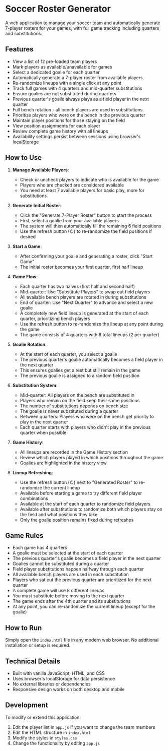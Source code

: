 # Soccer Roster Generator

A web application to manage your soccer team and automatically generate 7-player rosters for your games, with full game tracking including quarters and substitutions.

## Features

- View a list of 12 pre-loaded team players
- Mark players as available/unavailable for games
- Select a dedicated goalie for each quarter
- Automatically generate a 7-player roster from available players
- Re-randomize lineups with a single click at any point
- Track full games with 4 quarters and mid-quarter substitutions
- Ensure goalies are not substituted during quarters
- Previous quarter's goalie always plays as a field player in the next quarter
- Full bench rotation - all bench players are used in substitutions
- Prioritize players who were on the bench in the previous quarter
- Maintain player positions for those staying on the field
- View position assignments for each player
- Review complete game history with all lineups
- Availability settings persist between sessions using browser's localStorage

## How to Use

1. **Manage Available Players**:
   - Check or uncheck players to indicate who is available for the game
   - Players who are checked are considered available
   - You need at least 7 available players for basic play, more for substitutions

2. **Generate Initial Roster**:
   - Click the "Generate 7-Player Roster" button to start the process
   - First, select a goalie from your available players
   - The system will then automatically fill the remaining 6 field positions
   - Use the refresh button (↻) to re-randomize the field positions if desired

3. **Start a Game**:
   - After confirming your goalie and generating a roster, click "Start Game"
   - The initial roster becomes your first quarter, first half lineup

4. **Game Flow**:
   - Each quarter has two halves (first half and second half)
   - Mid-quarter: Use "Substitute Players" to swap out field players
   - All available bench players are rotated in during substitutions
   - End of quarter: Use "Next Quarter" to advance and select a new goalie
   - A completely new field lineup is generated at the start of each quarter, prioritizing bench players
   - Use the refresh button to re-randomize the lineup at any point during the game
   - The game consists of 4 quarters with 8 total lineups (2 per quarter)

5. **Goalie Rotation**:
   - At the start of each quarter, you select a goalie
   - The previous quarter's goalie automatically becomes a field player in the next quarter
   - This ensures goalies get a rest but still remain in the game
   - The previous goalie is assigned to a random field position

6. **Substitution System**:
   - Mid-quarter: All players on the bench are substituted in
   - Players who remain on the field keep their same positions
   - The number of substitutions depends on bench size
   - The goalie is never substituted during a quarter
   - Between quarters: Players who were on the bench get priority to play in the next quarter
   - Each quarter starts with players who didn't play in the previous quarter when possible

7. **Game History**:
   - All lineups are recorded in the Game History section
   - Review which players played in which positions throughout the game
   - Goalies are highlighted in the history view

8. **Lineup Refreshing**:
   - Use the refresh button (↻) next to "Generated Roster" to re-randomize the current lineup
   - Available before starting a game to try different field player combinations
   - Available at the start of each quarter to randomize field players
   - Available after substitutions to randomize both which players stay on the field and what positions they take
   - Only the goalie position remains fixed during refreshes

## Game Rules

- Each game has 4 quarters
- A goalie must be selected at the start of each quarter
- The previous quarter's goalie becomes a field player in the next quarter
- Goalies cannot be substituted during a quarter
- Field player substitutions happen halfway through each quarter
- All available bench players are used in each substitution
- Players who sat out the previous quarter are prioritized for the next quarter
- A complete game will use 8 different lineups
- You must substitute before moving to the next quarter
- The game ends after the 4th quarter and its substitutions
- At any point, you can re-randomize the current lineup (except for the goalie)

## How to Run

Simply open the `index.html` file in any modern web browser. No additional installation or setup is required.

## Technical Details

- Built with vanilla JavaScript, HTML, and CSS
- Uses browser's localStorage for data persistence
- No external libraries or dependencies
- Responsive design works on both desktop and mobile

## Development

To modify or extend this application:

1. Edit the player list in `app.js` if you want to change the team members
2. Edit the HTML structure in `index.html`
3. Modify the styles in `styles.css`
4. Change the functionality by editing `app.js` 